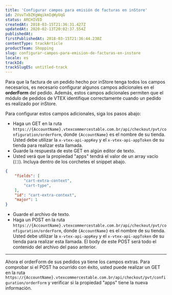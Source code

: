 ```yaml
---
title: 'Configurar campos para emisión de facturas en inStore'
id: 2VuvTxbZKgWqikmIqWyUqG
status: ARCHIVED
createdAt: 2018-03-15T21:36:31.427Z
updatedAt: 2020-02-13T20:02:37.554Z
publishedAt: 
firstPublishedAt: 2018-03-15T21:36:44.230Z
contentType: trackArticle
productTeam: Shopping
slug: configurar-campos-para-emision-de-facturas-en-instore
locale: es
trackId: 
trackSlugES: untitled-track
---
```


Para que la factura de un pedido hecho por inStore tenga todos los campos necesarios, es necesario configurar algunos campos adicionales en el __orderForm__ del pedido. Además, estos campos adicionales permiten que el módulo de pedidos de VTEX identifique correctamente cuando un pedido es realizado por inStore.

Para configurar estos campos adicionales, siga los pasos abajo:

- Haga un GET en la ruta `https://{AccountName}.vtexcommercestable.com.br/api/checkout/pvt/configuration/orderForm`, donde `{AccountName}` es el nombre de su tienda. Usted debe utilizar la `x-vtex-api-appKey` y el `x-vtex-api-appToken` de su tienda para realizar esta llamada.
- Guarde la respuesta de este GET en algún editor de texto.
- Usted verá que la propiedad "apps" tendrá el valor de un array vacío (`[]`). Incluya dentro de los corchetes el snippet abajo.

```json
{
    "fields": [
        "cart-extra-context",
        "cart-type",
    ],
    "id": "cart-extra-context",
    "major": 1
}
```

- Guarde el archivo de texto.
- Haga un POST en la ruta `https://{AccountName}.vtexcommercestable.com.br/api/checkout/pvt/configuration/orderForm`, donde `{AccountName}` es el nombre de su tienda. Usted debe utilizar la `x-vtex-api-appKey` y el `x-vtex-api-appToken` de su tienda para realizar esta llamada. El body de este POST será todo el contenido del archivo del paso anterior.

---

Ahora el orderForm de sus pedidos ya tiene los campos extras. Para comprobar si el POST ha ocurrido con éxito, usted puede realizar un GET en la ruta `https://{AccountName}.vtexcommercestable.com.br/api/checkout/pvt/configuration/orderForm` y verificar si la propiedad "apps" tiene la nueva información.
